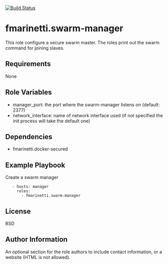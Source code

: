 [![Build Status](https://travis-ci.com/fabiomarinetti/docker_swarm_manager.svg?branch=master)](https://travis-ci.com/fabiomarinetti/docker_swarm_manager)

fmarinetti.swarm-manager
=========

This role configure a secure swarm master. The roles print out the swarm command  for joining slaves.

Requirements
------------

None

Role Variables
--------------

- manager_port: the port where the swarm-manager listens on (default: 2377)
- network_interface: name of network interface used (if not specified the init process will take the default one)

Dependencies
------------

 - fmarinetti.docker-secured

Example Playbook
----------------

Create a swarm manager
```
   - hosts: manager
     roles: 
       - fmarinetti.swarm-manager
```

License
-------

BSD

Author Information
------------------

An optional section for the role authors to include contact information, or a website (HTML is not allowed).
